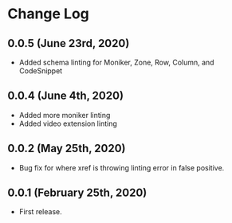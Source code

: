 # Change Log

## 0.0.5 (June 23rd, 2020)

- Added schema linting for Moniker, Zone, Row, Column, and CodeSnippet

## 0.0.4 (June 4th, 2020)

- Added more moniker linting
- Added video extension linting

## 0.0.2 (May 25th, 2020)

- Bug fix for where xref is throwing linting error in false positive.

## 0.0.1 (February 25th, 2020)

- First release.
